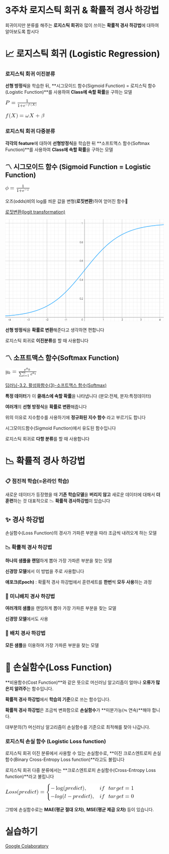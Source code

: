 
# 3주차 로지스틱 회귀 & 확률적 경사 하강법
회귀이지만 분류를 해주는 **로지스틱 회귀**와 많이 쓰이는 **확률적 경사 하강법**에 대하여 알아보도록 합시다


# 📈 로지스틱 회귀 **(Logistic Regression)**
### 로지스틱 회귀 이진분류

**선형 방정식**을 학습한 뒤, **시그모이드 함수(Sigmoid Function) = 로지스틱 함수(Logistic Function)**를 사용하여 **Class에 속할 확률**을 구하는 모델

![](raw/week03_01.png)

![](raw/week03_02.png)


### 로지스틱 회귀 다중분류
**각각의 feature**에 대하여 **선형방정식**을 학습한 뒤 **소프트맥스 함수(Softmax Function)**를 사용하여 **Class에 속할 확률**을 구하는 모델


## 〽 시그모이드 함수 **(Sigmoid Function = Logistic Function)**
![](raw/week03_03.png)

오즈(odds)비의 log를 씌운 값을 변형(**로짓변환**)하여 얻어진 함수🤯

[로짓변환(logit transformation)](https://itpenote.tistory.com/519)

![Untitled](raw/sigmoid_func.png)

**선형 방정식**을 **확률로 변환**해준다고 생각하면 편합니다

로지스틱 회귀로 **이진분류**를 할 때 사용합니다


## 〽 소프트맥스 함수(Softmax Function)
![](raw/week03_04.png)

[딥러닝-3.2. 활성화함수(3)-소프트맥스 함수(Softmax)](https://gooopy.tistory.com/53)

**특정 데이터**가 이 **클래스에 속할 확률**을 나타냅니다 (분모:전체, 분자:특정데이터)

**여러개**의 **선형 방정식**을 **확률로 변환**해줍니다

위의 이유로 지수함수를 사용하기에 **정규화된 지수 함수** 라고 부르기도 합니다

시그모이드함수(Sigmoid Function)에서 유도된 함수입니다

로지스틱 회귀로 **다항 분류**를 할 때 사용합니다


# 📉 확률적 경사 하강법

### 📋 점진적 학습(=온라인 학습)
새로운 데이터가 등장했을 때 **기존 학습모델**을 **버리지 않고** 새로운 데이터에 대해서 **더 훈련**하는 것 대표적으로 📉 **확률적 경사하강법**이 있습니다


## ✨ 경사 하강법
손실함수(Loss Function)의 경사가 가파른 부분을 따라 조금씩 내려오게 하는 모델


### 📉 확률적 경사 하강법

**하나의 샘플을 랜덤**하게 뽑아 가장 가파른 부분을 찾는 모델

**신경망 모델**에서 이 방법을 주로 사용합니다

**애포크(Epoch)** : 확률적 경사 하강법에서 훈련세트를 **한번**씩 **모두 사용**하는 과정


### 🎁 미니배치 경사 하강법

**여러개의 샘플**을 랜덤하게 뽑아 가장 가파른 부분을 찾는 모델

**신경망 모델**에서도 사용


### 🛒 배치 경사 하강법

**모든 샘플**을 이용하여 가장 가파른 부분을 찾는 모델


# 💪 손실함수(Loss Function)
**비용함수(Cost Function)**와 같은 뜻으로 머신러닝 알고리즘이 얼마나 **오류가 많은지 알려주**는 함수입니다.

**확률적 경사 하강법**에서 **학습의 기준**으로 쓰는 함수입니다.

**확률적 경사 하강법**은 조금씩 변화함으로 **손실함수**가 **미분가능(≒ 연속)**해야 합니다.

대부분의(?) 머신러닝 알고리즘이 손실함수를 기준으로 최적해를 찾아 나갑니다.

### 로지스틱 손실 함수 (Logistic Loss function)

로지스틱 회귀 이진 분류에서 사용할 수 있는 손실함수로, **이진 크로스엔트로피 손실 함수(Binary Cross-Entropy Loss function)**라고도 불립니다

로지스틱 회귀 다중 분류에서는 **크로스엔트로피 손실함수(Cross-Entropy Loss function)**라고 불립니다

![](raw/week03_05.png)

그밖에 손실함수로는 **MAE(평균 절대 오차)**, **MSE(평균 제곱 오차)** 등이 있습니다.


# 실습하기
[Google Colaboratory](https://colab.research.google.com/drive/1vQZ5pJk963UBnHY8GPuxsOk82tWekKsi?authuser=2#scrollTo=Ljv1O9O_qtYP)